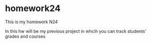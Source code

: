 # homework24
This is my homework N24

In this hw will be my previous project in whcih you can track students' grades and courses
